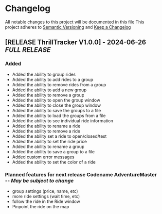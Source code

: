 # Changelog
All notable changes to this project will be documented in this file
This project adheres to [Semantic Versioning](http://semver.org/) and [Keep a Changelog](http://keepachangelog.com/)

## [RELEASE ThrillTracker V1.0.0] - 2024-06-26 ***FULL RELEASE***
### Added
- Added the ability to group rides
- Added the ability to add rides to a group
- Added the ability to remove rides from a group
- Added the ability to add a new group
- Added the ability to remove a group
- Added the ability to open the group window
- Added the ability to close the group window
- Added the ability to save the groups to a file
- Added the ability to load the groups from a file
- Added the ability to see individual ride information
- Added the ability to rename a ride
- Added the ability to remove a ride
- Added the ability set a ride to open/closed/test
- Added the ability to set the ride price
- Added the ability to rename a group
- Added the ability to save a group to a file
- Added custom error messages
- Added the ability to set the color of a ride

### Planned features for next release Codename AdventureMaster -- ***May be subject to change***
- group settings (price, name, etc)
- more ride settings (wait time, etc)
- follow the ride in the Ride window
- Pinpoint the ride on the map

